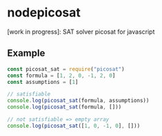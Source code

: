 # nodepicosat
[work in progress]: SAT solver picosat for javascript



## Example

```js
const picosat_sat = require("picosat")
const formula = [1, 2, 0, -1, 2, 0]
const assumptions = [1]

// satisfiable
console.log(picosat_sat(formula, assumptions))
console.log(picosat_sat(formula, []))

// not satisfiable => empty array
console.log(picosat_sat([1, 0, -1, 0], []))
```
